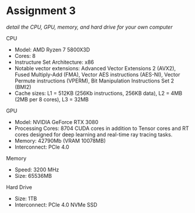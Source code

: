 # Assignment 3

*detail the CPU, GPU, memory, and hard drive for your own computer*

CPU
+ Model: AMD Ryzen 7 5800X3D
+ Cores: 8
+ Instructure Set Architecture: x86
+ Notable vector extensions: Advanced Vector Extensions 2 (AVX2), Fused Multiply-Add (FMA), Vector AES instructions (AES-NI), Vector Permute instructions (VPERM), Bit Manipulation Instructions Set 2 (BMI2)
+ Cache sizes: L1 = 512KB (256Kb instructions, 256KB data), L2 = 4MB (2MB per 8 cores), L3 = 32MB

GPU
+ Model: NVIDIA GeForce RTX 3080
+ Processing Cores: 8704 CUDA cores in addition to Tensor cores and RT cores designed for deep learning and real-time ray tracing tasks.
+ Memory: 42790Mb (VRAM 10078MB)
+ Interconnect: PCIe 4.0

Memory
+ Speed: 3200 MHz
+ Size: 65536MB

Hard Drive
+ Size: 1TB
+ Interconnect: PCIe 4.0 NVMe SSD

